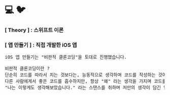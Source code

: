 # 💻 🐦

### [ Theory ] : 스위프트 이론

### [ 앱 만들기 ] : 직접 개발한 iOS 앱
<pre>
iOS 앱 만들기는 "비판적 클론코딩"을 토대로 진행했습니다.

비판적 클론코딩이란 ?
단순히 코드를 따라서 치는 것보다는, 능동적으로 생각하며 코드를 작성하는 것이 더 좋다고 생각합니다.   
다른 사람에게서 좋은 코드를 흡수하지만, 항상 "왜" 라는 생각을 가지며 코드를 작성합니다.   
"나는 이렇게도 생각해보았습니다." 라는 스탠스를 취하며 저만의 생각이 담긴 앱을 만들었습니다.  
</pre>
